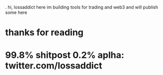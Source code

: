 . hi, lossaddict here
im building tools for trading and web3 and will publish some here
# thanks for reading
# 99.8% shitpost 0.2% aplha: twitter.com/lossaddict
